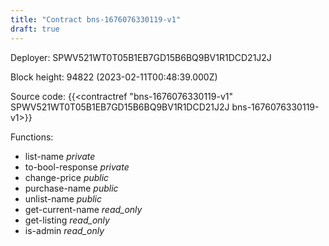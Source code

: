 ```yaml
---
title: "Contract bns-1676076330119-v1"
draft: true
---
```

Deployer: SPWV521WT0T05B1EB7GD15B6BQ9BV1R1DCD21J2J


 



Block height: 94822 (2023-02-11T00:48:39.000Z)

Source code: {{<contractref "bns-1676076330119-v1" SPWV521WT0T05B1EB7GD15B6BQ9BV1R1DCD21J2J bns-1676076330119-v1>}}

Functions:

* list-name _private_
* to-bool-response _private_
* change-price _public_
* purchase-name _public_
* unlist-name _public_
* get-current-name _read_only_
* get-listing _read_only_
* is-admin _read_only_
